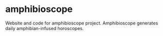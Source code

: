 # amphibioscope
Website and code for amphibioscope project. Amphibioscope generates daily amphibian-infused horoscopes.
